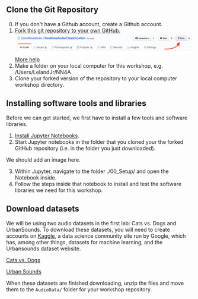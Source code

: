 ## Clone the Git Repository
0. If you don't have a Github account, create a Github account.
1. [Fork this git repository to your own GitHub.](https://github.com/FAR-Lab/Developing-and-Designing-Interactive-Devices/wiki/Forking-a-GitHub-project) ![Fork](images/HowToFork.png) [More help](https://help.github.com/en/articles/fork-a-repo)
2. Make a folder on your local computer for this workshop, e.g. /Users/LelandJr/NN4A
2. Clone your forked version of the repository to your local computer workshop directory.

## Installing software tools and libraries
Before we can get started, we first have to install a few tools and software libraries.

1. [Install Jupyter Notebooks](https://jupyter.readthedocs.io/en/latest/install.html).
2. Start Jupyter notebooks in the folder that you cloned your the forked GitHub repository (i.e. in the folder you just downloaded).

We should add an image here.

3. Within Jupyter, navigate to the folder ./00_Setup/ and open the Notebook inside. 
4. Follow the steps inside that notebook to install and test the software libraries we need for this workshop.

## Download datasets

We will be using two audio datasets in the first lab: Cats vs. Dogs and UrbanSounds. To download these datasets, you will need to create accounts on [Kaggle](www.kaggle.com), a data science community site run by Google, which has, among other things, datasets for machine learning, and the Urbansounds dataset website.

[Cats vs. Dogs](http://www.kaggle.com/mmoreaux/audio-cats-and-dogs)

[Urban Sounds](https://urbansounddataset.weebly.com/download-urbansound.html)

When these datasets are finished downloading, unzip the files and move them to the ``AudioData/`` folder for your workshop repository.